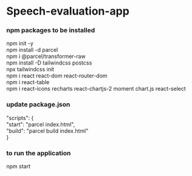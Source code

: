 # Speech-evaluation-app

### npm packages to be installed
npm init -y <br />
npm install -d parcel <br />
npm i @parcel/transformer-raw <br />
npm install -D tailwindcss postcss <br />
npx tailwindcss init <br />
npm i react react-dom react-router-dom <br />
npm i react-table <br />
npm i react-icons recharts react-chartjs-2 moment chart.js react-select

### update package.json
"scripts": {<br />
	"start": "parcel index.html",<br />
	"build": "parcel build index.html"<br />
	}
### to run the application
npm start
